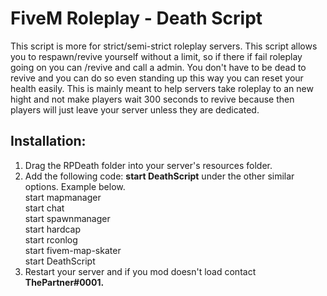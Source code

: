 <h1>FiveM Roleplay - Death Script</h1>
  This script is more for strict/semi-strict roleplay servers. This script allows you to respawn/revive yourself without a limit, so if there if fail roleplay going on you can /revive and call a admin. You don't have to be dead to revive and you can do so even standing up this way you can reset your health easily. This is mainly meant to help servers take roleplay to an new hight and not make players wait 300 seconds to revive because then players will just leave your server unless they are dedicated.

<h2>Installation:</h2>
<ol>
  <li>Drag the RPDeath folder into your server's resources folder.</li>
  <li>Add the following code: <b>start DeathScript</b> under the other similar options. Example below.<br/>
	start mapmanager<br/>
	start chat<br/>
	start spawnmanager<br/>
	start hardcap<br/>
	start rconlog<br/>
	start fivem-map-skater<br/>
  start DeathScript</li>
  <li>Restart your server and if you mod doesn't load contact <strong>ThePartner#0001<strong>.</li>
</ol>
